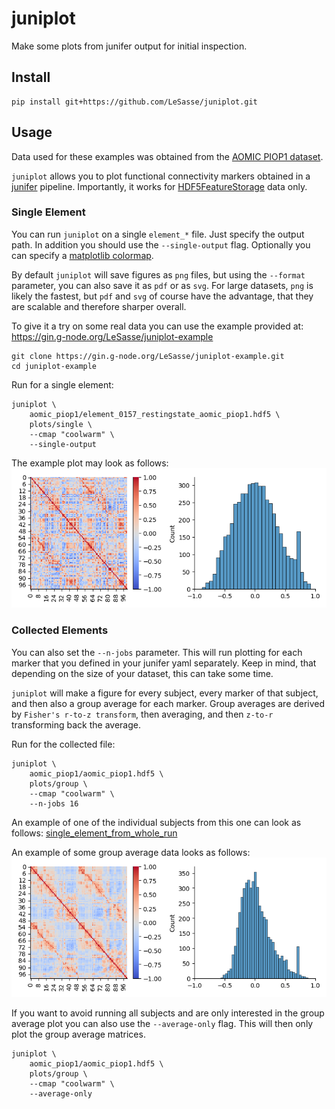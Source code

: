 # juniplot
Make some plots from junifer output for initial inspection.

## Install

```
pip install git+https://github.com/LeSasse/juniplot.git
```

## Usage

Data used for these examples was obtained from the [AOMIC PIOP1 dataset](https://openneuro.org/datasets/ds002785/versions/2.0.0).

`juniplot` allows you to plot functional connectivity markers obtained in a
[junifer](https://juaml.github.io/junifer/main/index.html) pipeline. Importantly,
it works for [HDF5FeatureStorage](https://juaml.github.io/junifer/main/api/storage.html#junifer.storage.HDF5FeatureStorage) data only.

### Single Element
You can run `juniplot` on a single `element_*` file. Just specify the output path.
In addition you should use the `--single-output` flag. 
Optionally you can specify a [matplotlib colormap](https://matplotlib.org/stable/gallery/color/colormap_reference.html).

By default `juniplot` will save figures as `png` files, but using the `--format`
parameter, you can also save it as `pdf` or as `svg`.
For large datasets, `png` is likely the fastest, but `pdf` and `svg` of course
have the advantage, that they are scalable and therefore sharper overall.

To give it a try on some real data you can use the example provided at:
https://gin.g-node.org/LeSasse/juniplot-example

```
git clone https://gin.g-node.org/LeSasse/juniplot-example.git
cd juniplot-example
```

Run for a single element:
```
juniplot \
	aomic_piop1/element_0157_restingstate_aomic_piop1.hdf5 \
	plots/single \
	--cmap "coolwarm" \
	--single-output
```

The example plot may look as follows:
![single_element](examples/0157_restingstate.png)

### Collected Elements

You can also set the `--n-jobs` parameter. This will run plotting for each
marker that you defined in your junifer yaml separately. Keep in mind, that depending
on the size of your dataset, this can take some time.

`juniplot` will make a figure for every subject, every marker of that subject,
and then also a group average for each marker. Group averages are derived
by `Fisher's r-to-z transform`, then averaging, and then `z-to-r` transforming
back the average.

Run for the collected file:
```
juniplot \
	aomic_piop1/aomic_piop1.hdf5 \
	plots/group \
	--cmap "coolwarm" \
	--n-jobs 16
```

An example of one of the individual subjects from this one can look as follows:
[single_element_from_whole_run](examples/0001_restingstate.png)

An example of some group average data looks as follows:
![group_average](examples/group_average.png)

If you want to avoid running all subjects and are only interested in the group average
plot you can also use the `--average-only` flag. This will then only plot the group
average matrices.



```
juniplot \
	aomic_piop1/aomic_piop1.hdf5 \
	plots/group \
	--cmap "coolwarm" \
	--average-only
```
